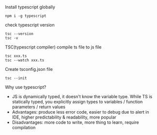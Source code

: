 Install typescript globally

```
npm i -g typescript
```

check typescript version

```
tsc --version
tsc -v
```

TSC(typescript compiler) compile ts file to js file

```
tsc xxx.ts
tsc --watch xxx.ts
```

Create tsconfig.json file

```
tsc --init
```

Why use typescript?

- JS is dynamically typed, it doesn't know the variable type. While TS is statically typed, you explicitly assign types to variables / function parameters / return values
- Advantages: produce less error code, easier to debug due to alert in IDE, higher predictability & readability, more popular
- Disadvantages: more code to write, more thing to learn, require compilation
